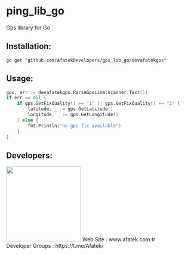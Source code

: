 # ping_lib_go

Gps library for Go

## Installation:

```shell
go get "github.com/AfatekDevelopers/gps_lib_go/devafatekgps"
```

## Usage:

```go
gps, err := devafatekgps.ParseGpsLine(scanner.Text())
if err == nil {
	if gps.GetFixQuality() == "1" || gps.GetFixQuality() == "2" {
		latitude, _ := gps.GetLatitude()
		longitude, _ := gps.GetLongitude()
	} else {
		fmt.Println("no gps fix available")
	}
}
```

## Developers:
<img src="https://github.com/AfatekDevelopers/companyfiles/blob/master/afatek-logo.png?raw=true" width="200"/>
Web Site        : www.afatek.com.tr <br />
Developer Groups : https://t.me/Afatek/ <br />